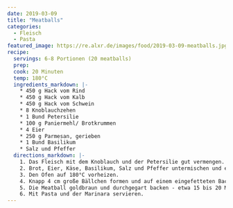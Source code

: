 ```yaml
---
date: 2019-03-09
title: "Meatballs"
categories:
  - Fleisch
  - Pasta
featured_image: https://re.alxr.de/images/food/2019-03-09-meatballs.jpg
recipe:
  servings: 6-8 Portionen (20 meatballs)
  prep:
  cook: 20 Minuten
  temp: 180°C
  ingredients_markdown: |-
    * 450 g Hack vom Rind
    * 450 g Hack vom Kalb
    * 450 g Hack vom Schwein
    * 8 Knoblauchzehen
    * 1 Bund Petersilie
    * 100 g Paniermehl/ Brotkrummen
    * 4 Eier
    * 250 g Parmesan, gerieben
    * 1 Bund Basilikum
    * Salz und Pfeffer
  directions_markdown: |-
    1. Das Fleisch mit dem Knoblauch und der Petersilie gut vermengen.
    2. Brot, Eier, Käse, Basilikum, Salz und Pfeffer untermischen und ebenfalls gut vermengen.
    3. Den Ofen auf 180°C vorheizen.
    4. Knapp 4 cm große Bällchen formen und auf einem eingefetteten Backblech verteilen.
    5. Die Meatball goldbraun und durchgegart backen - etwa 15 bis 20 Minuten.
    6. Mit Pasta und der Marinara servieren.
---
```


